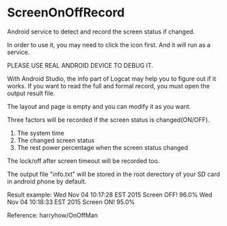 # ScreenOnOffRecord
Android service to detect and record the screen status if changed.

In order to use it, you may need to click the icon first. And it will run as a service.

PLEASE USE REAL ANDROID DEVICE TO DEBUG IT.

With Android Studio, the info part of Logcat may help you to figure out if it works.
If you want to read the full and formal record, you must open the output result file.

The layout and page is empty and you can modify it as you want.

Three factors will be recorded if the screen status is changed(ON/OFF).

1. The system time 
2. The changed screen status
3. The rest power percentage when the screen status changed

The lock/off after screen timeout will be recorded too.

The output file "info.txt" will be stored in the root derectory of your SD card in android phone by default.

Result example: 
Wed Nov 04 10:17:28 EST 2015 Screen OFF! 96.0% 
Wed Nov 04 10:18:33 EST 2015 Screen ON! 95.0%

Reference: harryhow/OnOffMan
